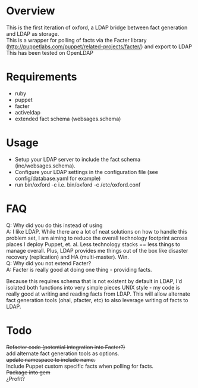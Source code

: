 # Overview
This is the first iteration of oxford, a LDAP bridge between fact generation and LDAP as storage.  
This is a wrapper for polling of facts via the Facter library (http://puppetlabs.com/puppet/related-projects/facter/) and export to LDAP  
This has been tested on OpenLDAP  

# Requirements
* ruby
* puppet
* facter
* activeldap
* extended fact schema (websages.schema)

# Usage
* Setup your LDAP server to include the fact schema (inc/websages.schema). 
* Configure your LDAP settings in the configuration file (see config/database.yaml for example)
* run bin/oxford -c <config file> i.e. bin/oxford -c /etc/oxford.conf

# FAQ
Q: Why did you do this instead of using <insert technology here>  
A: I like LDAP. While there are a lot of neat solutions on how to handle this problem set,  I am aiming to reduce the overall technology footprint across places I deploy Puppet, et.  al. Less technology stacks == less things to manage overall. Plus, LDAP provides me  things out of the box like disaster recovery (replication) and HA (multi-master). Win.  
Q: Why did you not extend Facter?  
A: Facter is really good at doing one thing - providing facts.  

Because this requires schema that is not existent by default in LDAP, I'd isolated  both functions into very simple pieces UNIX style - my code is really good at  writing and reading facts from LDAP. This will allow alternate fact generation tools  (ohai, pfacter, etc) to also leverage writing of facts to LDAP.  
# Todo
~~Refactor code (potential integration into Facter?)~~  
add alternate fact generation tools as options.  
~~update namespace to include name.~~  
Include Puppet custom specific facts when polling for facts.  
~~Package into gem~~  
¿Profit?  

